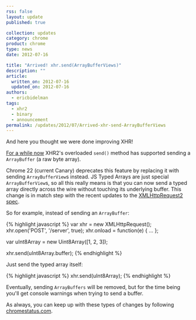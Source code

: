 ```yaml
---
rss: false
layout: update
published: true

collection: updates
category: chrome
product: chrome
type: news
date: 2012-07-16

title: "Arrived! xhr.send(ArrayBufferViews)"
description: ""
article:
  written_on: 2012-07-16
  updated_on: 2012-07-16
authors:
  - ericbidelman
tags:
  - xhr2
  - binary
  - announcement
permalink: /updates/2012/07/Arrived-xhr-send-ArrayBufferViews
---
```

And here you thought we were done improving XHR!

[For a while now](http://www.html5rocks.com/en/tutorials/file/xhr2/#toc-send-arraybuffer) XHR2's overloaded `send()` method has supported sending a `ArrayBuffer` (a raw byte array).

Chrome 22 (current Canary) deprecates this feature by replacing it with sending `ArrayBufferView`s instead. JS Typed Arrays are just special `ArrayBufferView`s, so all this really means is that you can now send a typed array directly across the wire without touching its underlying buffer. This change is in match step with the recent updates to the [XMLHttpRequest2 spec](http://dvcs.w3.org/hg/xhr/raw-file/tip/Overview.html#dom-xmlhttprequest-send).

So for example, instead of sending an `ArrayBuffer`:

{% highlight javascript %}
var xhr = new XMLHttpRequest();
xhr.open('POST', '/server', true);
xhr.onload = function(e) { ... };

var uInt8Array = new Uint8Array([1, 2, 3]);

xhr.send(uInt8Array.buffer);
{% endhighlight %}

Just send the typed array itself:

{% highlight javascript %}
xhr.send(uInt8Array);
{% endhighlight %}


Eventually, sending `ArrayBuffers` will be removed, but for the time being you'll get console warnings when trying to send a buffer.

As always, you can keep up with these types of changes by following [chromestatus.com](http://chromestatus.com).
